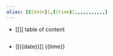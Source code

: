 ```yaml
---
alias: [{{date}},{{time}},,,,,,,,,,,]
---
```

- [[]]
table of content
```toc
```

- [[{{date}}]] {{time}}
